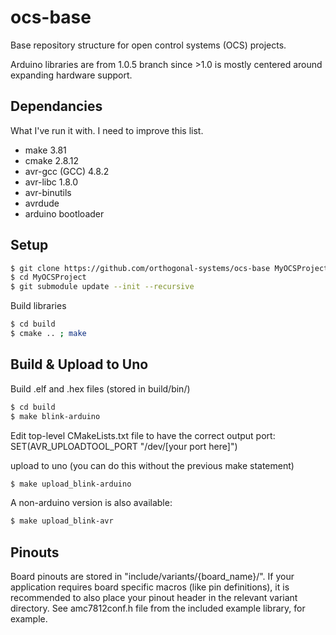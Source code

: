 # ocs-base
Base repository structure for open control systems (OCS) projects.

Arduino libraries are from 1.0.5 branch since >1.0 is mostly centered around expanding hardware support.

## Dependancies
What I've run it with.  I need to improve this list.

 * make 3.81
 * cmake 2.8.12
 * avr-gcc (GCC) 4.8.2
 * avr-libc 1.8.0
 * avr-binutils
 * avrdude
 * arduino bootloader

## Setup
```Bash
$ git clone https://github.com/orthogonal-systems/ocs-base MyOCSProject
$ cd MyOCSProject
$ git submodule update --init --recursive
```

Build libraries
```Bash
$ cd build
$ cmake .. ; make
```

## Build & Upload to Uno
Build .elf and .hex files (stored in build/bin/)
```Bash
$ cd build
$ make blink-arduino
```

Edit top-level CMakeLists.txt file to have the correct output port: SET(AVR_UPLOADTOOL_PORT "/dev/[your port here]")

upload to uno (you can do this without the previous make statement)
```Bash
$ make upload_blink-arduino
```
A non-arduino version is also available:
```Bash
$ make upload_blink-avr
```

## Pinouts
Board pinouts are stored in "include/variants/{board_name}/".
If your application requires board specific macros (like pin definitions), it is recommended to also place your pinout header in the relevant variant directory.
See amc7812conf.h file from the included example library, for example.
